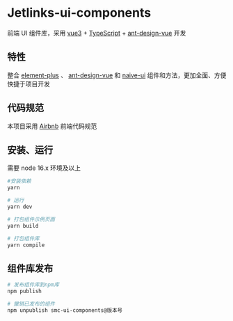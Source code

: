 # Jetlinks-ui-components

前端 UI 组件库，采用 [vue3](https://v3.cn.vuejs.org) + [TypeScript](https://www.typescriptlang.org/zh/docs/handbook/2/basic-types.html) + [ant-design-vue](https://www.antdv.com/components/overview-cn) 开发

## 特性

整合 [element-plus](https://element-plus.org/zh-CN/) 、 [ant-design-vue](https://www.antdv.com/components/overview-cn) 和 [naive-ui](https://www.naiveui.com/zh-CN/os-theme) 组件和方法，更加全面、方便快捷于项目开发

## 代码规范

本项目采用 [Airbnb](./airbnb.md) 前端代码规范

## 安装、运行

需要 node 16.x 环境及以上

```bash
#安装依赖
yarn

# 运行
yarn dev

# 打包组件示例页面
yarn build

# 打包组件库
yarn compile
```

## 组件库发布

```bash
# 发布组件库到npm库
npm publish

# 撤销已发布的组件
npm unpublish smc-ui-components@版本号
```
